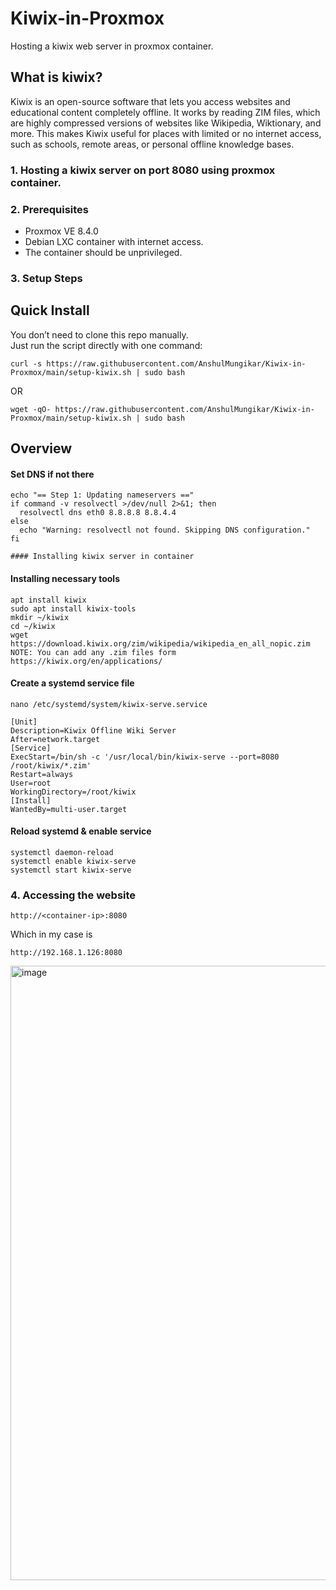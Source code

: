 # Kiwix-in-Proxmox

Hosting a kiwix web server in proxmox container.

## What is kiwix?

Kiwix is an open-source software that lets you access websites and educational content completely offline. It works by reading ZIM files, which are highly compressed versions of websites like Wikipedia, Wiktionary, and more. This makes Kiwix useful for places with limited or no internet access, such as schools, remote areas, or personal offline knowledge bases.

### 1. Hosting a kiwix server on port 8080 using proxmox container.

### 2. Prerequisites

- Proxmox VE 8.4.0
- Debian LXC container with internet access. 
- The container should be unprivileged.

### 3. Setup Steps
## Quick Install

You don’t need to clone this repo manually.  
Just run the script directly with one command:

```
curl -s https://raw.githubusercontent.com/AnshulMungikar/Kiwix-in-Proxmox/main/setup-kiwix.sh | sudo bash
```
OR
```
wget -qO- https://raw.githubusercontent.com/AnshulMungikar/Kiwix-in-Proxmox/main/setup-kiwix.sh | sudo bash
```
## Overview

#### Set DNS if not there
```
echo "== Step 1: Updating nameservers =="
if command -v resolvectl >/dev/null 2>&1; then
  resolvectl dns eth0 8.8.8.8 8.8.4.4
else
  echo "Warning: resolvectl not found. Skipping DNS configuration."
fi

#### Installing kiwix server in container
```
#### Installing necessary tools
```
apt install kiwix
sudo apt install kiwix-tools
mkdir ~/kiwix 
cd ~/kiwix
wget https://download.kiwix.org/zim/wikipedia/wikipedia_en_all_nopic.zim
NOTE: You can add any .zim files form https://kiwix.org/en/applications/
```

#### Create a systemd service file

```
nano /etc/systemd/system/kiwix-serve.service
```

```
[Unit]
Description=Kiwix Offline Wiki Server
After=network.target
[Service]
ExecStart=/bin/sh -c '/usr/local/bin/kiwix-serve --port=8080 /root/kiwix/*.zim'
Restart=always
User=root
WorkingDirectory=/root/kiwix
[Install]
WantedBy=multi-user.target
```

#### Reload systemd & enable service

```
systemctl daemon-reload
systemctl enable kiwix-serve
systemctl start kiwix-serve
```

### 4. Accessing the website

```
http://<container-ip>:8080
```

Which in my case is 

```
http://192.168.1.126:8080
```
<img width="1919" height="983" alt="image" src="https://github.com/user-attachments/assets/1c810cbd-0a32-4b65-bd01-3d7c6028838a" />


